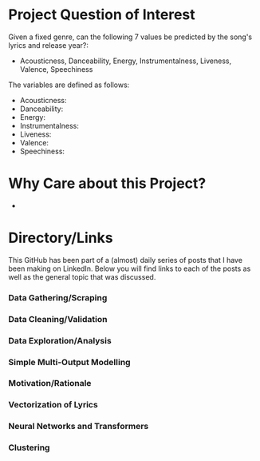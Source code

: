 # Project Question of Interest
Given a fixed genre, can the following 7 values be predicted by the song's lyrics and release year?:
- Acousticness, Danceability, Energy, Instrumentalness, Liveness, Valence, Speechiness

The variables are defined as follows:
- Acousticness: 
- Danceability: 
- Energy: 
- Instrumentalness: 
- Liveness: 
- Valence: 
- Speechiness: 

# Why Care about this Project?
- 

# Directory/Links
This GitHub has been part of a (almost) daily series of posts that I have been making on LinkedIn.  Below you will find links to each of the posts as well as the general topic that was discussed. 

### Data Gathering/Scraping

### Data Cleaning/Validation

### Data Exploration/Analysis

### Simple Multi-Output Modelling

### Motivation/Rationale

### Vectorization of Lyrics

### Neural Networks and Transformers

### Clustering
